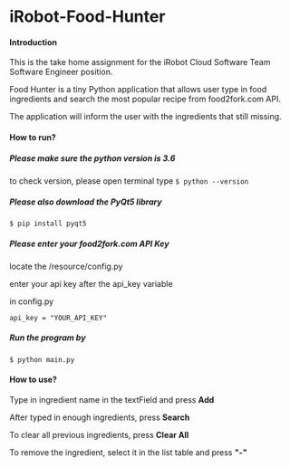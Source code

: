 # iRobot-Food-Hunter

#### Introduction
This is the take home assignment for the iRobot Cloud Software Team Software Engineer position.

Food Hunter is a tiny Python application that allows user type in food ingredients and search the most popular recipe from food2fork.com API.

The application will inform the user with the ingredients that still missing. 

#### How to run?
##### Please make sure the python version is 3.6

to check version, please open terminal type `$ python --version`

##### Please also download the PyQt5 library 

`$ pip install pyqt5`

##### Please enter your food2fork.com API Key
locate the /resource/config.py

enter your api key after the api_key variable

in config.py

    api_key = "YOUR_API_KEY" 
    

##### Run the program by
    $ python main.py
    
    
#### How to use?
Type in ingredient name in the textField and press **Add**

After typed in enough ingredients, press **Search**

To clear all previous ingredients, press **Clear All**

To remove the ingredient, select it in the list table and press **"-"**


